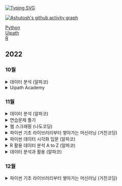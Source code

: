 [![Typing SVG](https://readme-typing-svg.demolab.com/?lines=Today+I+Learn)](https://git.io/typing-svg)

[![Ashutosh's github activity graph](https://github-readme-activity-graph.cyclic.app/graph?username=ridka42&theme=tokyo-night)](https://github.com/ashutosh00710/github-readme-activity-graph)

<a href="https://github.com/ridka42/TIL/tree/main/Python">Python</a></li> <br>
<a href="https://github.com/ridka42/TIL/tree/main/Uipath">Uipath</a></li> <br>
<a href="https://github.com/ridka42/TIL/tree/main/R">R</a></li>

## 2022
### 10월

<details>
<summary>데이터 분석 (알파코)</summary>
<div markdown="1">   

#### Python
       
>   <a href="https://github.com/ridka42/TIL/tree/main/Python/AlpacoLec/221027"> 27일 </a> <br>
> 32. 열에 있는 값을 행으로 내리는 방법 <br>
> 33. 행에 있는 값을 열로 올리는 방법 <br>
> 34. 데이터에 순위를 매기는 방법

>   <a href="https://github.com/ridka42/TIL/tree/main/Python/AlpacoLec/221028"> 28일 </a> <br>
> 35. 상관분석<br>
> 36. 정규표현식 <br>
> 37. 인터넷에 있는 데이터를 수집하는 방법
      
>   <a href="https://github.com/ridka42/TIL/tree/main/Python/AlpacoLec/221031"> 30일 </a> <br>
> 38. 인터넷에 있는 표를 데이터프레임으로 만드는 방법 <br>
> 39. 인터넷 뉴스 기사 가져오는 방법 <br> 
> 40. 수집한 뉴스 기사로 빈도분석하고 워드클라우드 그리기 방법
</div>
</details>

<details>
<summary>Uipath Academy</summary>
<div markdown="1"> 
   
#### Uipath
>    27일     
>   <a href="https://github.com/ridka42/TIL/tree/main/Uipath/UipathAcademy/221027">Build Your Frist Process with Studio</a> <br>
>   <a href="https://github.com/ridka42/TIL/tree/main/Uipath/UipathAcademy/221027">A Day in the Life of an RPA Developer</a><br>
>     28일    
>   <a href="https://github.com/ridka42/TIL/tree/main/Uipath/UipathAcademy/221028">Variables and Arguments in Studio</a> <br>
>     29일<br>
>   <a href="https://github.com/ridka42/TIL/tree/main/Uipath/UipathAcademy/221030/1030%20Variables%20and%20Arguments%20in%20Studio">Variables and Arguments in Studio</a><br>
>   <a href="https://github.com/ridka42/TIL/tree/main/Uipath/UipathAcademy/221030/1030%20Control%20Flow%20in%20Studio">Control Flow in Studio</a> <br>
>     30일<br>
>   <a href="https://github.com/ridka42/TIL/tree/main/Uipath/UipathAcademy/221031">Control Flow in Studio</a> 

</div>
</details>


### 11월

<details>
<summary> 데이터 분석 (알파코) </summary>
<div markdown="1"> 

#### Python
  
>   <a href="https://github.com/ridka42/TIL/tree/main/Python/AlpacoLec/221101"> 1일 </a> <br>
>  41. 네트워크 반응을 이용해서 데이터 크롤링하기 <br>
>  42. 핵심정리 데이터분석

</div>
</details>

<details>
<summary>연습문제 풀기</summary>
<div markdown="1">  
   
#### Python   
> 1일   
>   <a href="https://github.com/ridka42/TIL/tree/main/Python/Practice/%EC%99%95%EC%B4%88%EB%B3%B4%EB%A5%BC%EC%9C%84%ED%95%9CPython/221101">왕초보를위한Python 연습문제</a> <br>
>     제어구조, 데이터 타입, 모듈


>   <a href="https://github.com/ridka42/TIL/tree/main/Python/Practice/%EC%A0%90%ED%94%84%ED%88%AC%ED%8C%8C%EC%9D%B4%EC%8D%AC/221101">점프 투 파이썬 연습문제</a> <br>
> **06장 파이썬 프로그래밍 어떻게 시작해야 할까?**<br>
>   06-2 3과 5의 배수 합하기<br>
>   06-3 게시판 페이징하기<br>
>   06-4 간단한 메모장 만들기<br>

>  **08장 종합문제**<br>
>   1. 문자열 바꾸기 2. 딕셔너리 값 추출하기 3. 리스트의 더하기와 extend 함수 4. 리스트 총합 구하기<br>
>5. 피보나치 함수 6. 숫자의 총합 구하기 7. 한 줄 구구단 8. 역순 저장 9. 평균값 구하기 10. 사칙연산 계산기<br>


</div>
</details>



<details>
<summary>웹 스크래핑 (나도코딩)</summary>
<div markdown="1">     

#### Python        
>   <a href="https://github.com/ridka42/TIL/tree/main/Python/Inflearn/WebScrapping/221102"> 2일 </a> <br>
>  웹 스크래핑 소개<br>
>  HTML, XPath, 크롬, Requests<br>
>  정규식 기본 1, 정규식 기본 2, User Agent<br>
>  BeautifulSoup4 기본1, BeautifulSoup4 기본2 (네이버 웹툰)<br>
>  BeautifulSoup4 활용1, BeautifulSoup4 활용2 (가우스 전자)<br>

     
>   <a href="https://github.com/ridka42/TIL/tree/main/Python/Inflearn/WebScrapping/221103"> 3일 </a> <br>
>  BeautifulSoup4 활용2-1, BeautifulSoup4 활용2-2, BeautifulSoup4 활용2-3, BeautifulSoup4 활용2-4 (쿠팡) <br>
>  BeautifulSoup4 활용3-1, BeautifulSoup4 활용3-2 (다음 이미지) <br>
>  CSV 기본1, CSV 기본2(네이버 금융) <br>

>   <a href="https://github.com/ridka42/TIL/tree/main/Python/Inflearn/WebScrapping/221107"> 7일 </a> <br>
>  Selenium 기본1, Selenium 기본2, Selenium 심화 (네이버 로그인), Selenium 활용1-1(네이버 항공권) <br>
   
>   <a href="https://github.com/ridka42/TIL/tree/main/Python/Inflearn/WebScrapping/221108"> 8일 </a> <br>
>   Selenium 활용2-1, Selenium 활용2-2, Selenium 활용2-3 (구글 도서), Headless 크롬, Wrap Up <br>
>   퀴즈 (다음 부동산), 프로젝트 (나만의 비서 만들기) <br>

</div>
</details>


<details>
<summary>파이썬 기초 라이브러리부터 쌓아가는 머신러닝 (거친코딩)</summary>
<div markdown="1">     

#### Python        
>   <a href="https://github.com/ridka42/TIL/tree/main/Python/Inflearn/%ED%8C%8C%EC%9D%B4%EC%8D%AC%20%EA%B8%B0%EC%B4%88%20%EB%9D%BC%EC%9D%B4%EB%B8%8C%EB%9F%AC%EB%A6%AC%EB%B6%80%ED%84%B0%20%EC%8C%93%EC%95%84%EA%B0%80%EB%8A%94%20%EB%A8%B8%EC%8B%A0%EB%9F%AC%EB%8B%9D/221109"> 9일 </a> <br>
>   판다스란 무엇인가?, Series 및 DataFrame 실습, DataFrame 행,열 필터링 삭제 수정, DataFrame 그룹 생성 

>   <a href="https://github.com/ridka42/TIL/tree/main/Python/Inflearn/%ED%8C%8C%EC%9D%B4%EC%8D%AC%20%EA%B8%B0%EC%B4%88%20%EB%9D%BC%EC%9D%B4%EB%B8%8C%EB%9F%AC%EB%A6%AC%EB%B6%80%ED%84%B0%20%EC%8C%93%EC%95%84%EA%B0%80%EB%8A%94%20%EB%A8%B8%EC%8B%A0%EB%9F%AC%EB%8B%9D/221120"> 20일 </a> <br>
>   판다스란?, Series 및 DataFrame 실습, DataFrame 행,열 필터링 삭제 수정, DataFrame 그룹 생성, DataFrame에서 자주 사용하는 전처리 기법 

</div>
</details>

<details>
<summary> 파이썬 데이터 시각화 입문 (알파코) </summary>
<div markdown="1">     

#### Python    
   
>   <a href="https://github.com/ridka42/TIL/tree/main/Python/AlpacoLec/221111"> 11일 </a> <br>
>   1. 파이썬 데이터시각화 소개 및 그래프<br>
>   2. 그래프 만들기1(폰트, 색상, 마커, 선)<br>
>   3. 그래프 만들기2(제목, 축 레이블, 그리드, 축의 범위, 눈금 지정)<br>
>   4. 여러 그래프와 범례 표시, plt.subplot <br>
>   5. 위치, 크기 지정해서 플롯그리기, axes를 행, 열로 쪼개서 서브플롯 그리기 <br>
>   6. 전체 행 열과 그래프 순서에 따라 서브플롯 그리기,  데이터의 크기를 비교하는 막대그래프 <br>
>   7. 데이터의 관계를 표현하는 산점도,  색으로 값의 크기를 표현하는 히트맵<br>
>   8. 데이터의 도수분포를 표현하는 히스토그램, 데이터의 통계를 표현하는 박스플롯  <br>

>   <a href="https://github.com/ridka42/TIL/tree/main/Python/AlpacoLec/221112"> 12일 </a> <br>
>   9. 데이터의 범위와 분포를 표현하는 바이올린플롯, 데이터의 비율을 표현하는 파이차트<br>
>   10. 공통 스타일 지정하기, 그래프 영역 채우기<br>
>   11. 그래프에 수직선과 수평선 그리기,  그래프에 설명 적기<br>
>   12. 2중 y축 표시하기, Seaborn 막대그래프<br>

>   <a href="https://github.com/ridka42/TIL/tree/main/Python/AlpacoLec/221113"> 13일 </a> <br>
>   13. 데이터의 관계파악을 위한 scatterplot, 데이터의 추세를 표현하는 lineplot <br>
>   14. 데이터의 분포를 표현하는 다양한 그래프들(seaborn) <br>
>   #### 서울시 연간 기온변화 분석 및 시각화
>   15. 데이터 수집, 전국 기온 데이터 확인, 서울시 기온 데이터 추출 및 확인 <br>
>   16. 서울시 연간 평균, 최저, 최고기온 변화 시각화 <br>
>   #### 전국 지점별 기온 분석
>   17. 데이터 준비 및 확인, 지점별 연 평균 기온 시각화 <br>
>   18. 지점별 연 최고, 최저 기온 시각화, 지점별 기온 분포 시각화 - 히스토그램 <br>
>   19. 지점별 기온분포 시각화 - 박스플롯, 바이올린플롯 <br>
>   #### 서울시 폭염, 열대야 현황 시각화
>   20. 데이터 준비 및 확인, 서울시 폭염/열대야 현황 시각화 <br>
   
>   <a href="https://github.com/ridka42/TIL/tree/main/Python/AlpacoLec/221114"> 14일 </a> <br>
>   20. 최고 폭염일, 최고 열대야 강조하기, 연도별 폭염일수, 열대야일수 추출 <br>
>   21. 연도별 폭염일수, 열대야일수 시각화 <br>
>   #### 지역별 인구구조 시각화
>   21. 데이터 수집 및 전처리 <br>
>   22. 시도별 인구수 시각화, 세대당 인구수 시각화 <br>
>   23. 시도별 성별 인구수 시각화, 서울시 구별/동별 인구수 시각화 <br>
>   #### 연령별 인구구조 시각화
>   24. 데이터 수집 및 전처리, 시도-연령별 인구구조 <br>

>   <a href="https://github.com/ridka42/TIL/tree/main/Python/AlpacoLec/221115"> 15일 </a> <br>
>   25. 서울시 구별 인구구조, 특정 동 인구구조 <br>
>   #### 아파트 실거래가 분석, 시각화
>   26. 데이터 수집 및 전처리, 시도-연령별 인구구조 <br>
>   27. 시도별 아파트 매매가 현황 시각화, 서울시 아파트 매매가 분포 <br>
>   28. 서울시 아파트 구별 평균 매매가, 거래건수 <br>
   
</div>
</details>

<details>
<summary> R 활용 데이터 분석 A to Z (알파코) </summary>
<div markdown="1">     

#### R      
>   <a href="https://github.com/ridka42/TIL/tree/main/R/AlpacoLec/221117"> 17일 </a> <br>
>   R의 개요 <br>
>   R의 범용성과 역할 <br>
>   Rstudio 설치/사용방법 <br>
>   working directory 설정 및 프로젝트, 유용한 환경 설정 알아보기 <br>
>   데이터 타입과 종류 <br>
>   R 자료 구조와 실습 <br>
>   변수와 함수의 이해 <br>
>   패키지 이해와 실습 <br>

>   <a href="https://github.com/ridka42/TIL/tree/main/R/AlpacoLec/221118"> 18일 </a> <br>
>   R 연산자와 함수 및 조건문 <br>
>   반복문과 사용자 정의 함수 <br>
>   데이터 가져오기와 내보내기, 확인과 조작 <br>
>   데이터 그리기와 실습 <br>
>   dplyr 패키지 설치와 함수 이해 <br>
>   테이블 조작과 dplyr 패키지 실습 <br>
>   ggplot2 패키지 및 문법과 시각화 <br>
>   ggplot2 사용 그래프 및 시각화 <br>
   
</div>
</details>

<details>
<summary> 데이터 분석과 활용 (알파코) </summary>
<div markdown="1">     

#### Python 
   
>   <a href="https://github.com/ridka42/TIL/tree/main/Python/Alpaco%20Project/Theory/221122"> 22일 </a> <br>
>   데이터 분석 기초 , 통계 , 데이터 분석 기초 다지기 , 데이터 시각화 <br>

>   <a href="https://github.com/ridka42/TIL/tree/main/Python/Alpaco%20Project/Theory/221123"> 23일 </a> <br>
>   데이터 결합, 누락값 처리, 데이터 분석 실전, 머신러닝(지도 학습), 스케일 변환 <br>
   
</div>
</details>

### 12월

<details>
<summary>파이썬 기초 라이브러리부터 쌓아가는 머신러닝 (거친코딩)</summary>
<div markdown="1">     

#### Python        
>   <a href="https://github.com/ridka42/TIL/tree/main/Python/Inflearn/%ED%8C%8C%EC%9D%B4%EC%8D%AC%20%EA%B8%B0%EC%B4%88%20%EB%9D%BC%EC%9D%B4%EB%B8%8C%EB%9F%AC%EB%A6%AC%EB%B6%80%ED%84%B0%20%EC%8C%93%EC%95%84%EA%B0%80%EB%8A%94%20%EB%A8%B8%EC%8B%A0%EB%9F%AC%EB%8B%9D/221221"> 21일 </a> <br>
>   Bar, Pie, Line, Scatter, HeatMap, Histogram, Box 차트 이해 및 제작 

>   <a href="https://github.com/ridka42/TIL/tree/main/Python/Inflearn/%ED%8C%8C%EC%9D%B4%EC%8D%AC%20%EA%B8%B0%EC%B4%88%20%EB%9D%BC%EC%9D%B4%EB%B8%8C%EB%9F%AC%EB%A6%AC%EB%B6%80%ED%84%B0%20%EC%8C%93%EC%95%84%EA%B0%80%EB%8A%94%20%EB%A8%B8%EC%8B%A0%EB%9F%AC%EB%8B%9D/221222"> 22일 </a> <br>
>   선형 회귀 정의 & 비용함수 & 학습선형, 회귀 모델의 최적화 방법 

</div>
</details>

